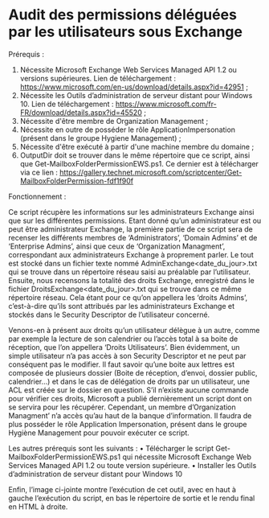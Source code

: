 # Audit des permissions déléguées par les utilisateurs sous Exchange
Prérequis :

1)	Nécessite Microsoft Exchange Web Services Managed API 1.2 ou versions supérieures.
Lien de téléchargement : https://www.microsoft.com/en-us/download/details.aspx?id=42951 ;
2)	Nécessite les Outils d’administration de serveur distant pour Windows 10.
Lien de téléchargement : https://www.microsoft.com/fr-FR/download/details.aspx?id=45520 ;
3)	Nécessite d'être membre de Organization Management ;
4)	Nécessite en outre de posséder le rôle ApplicationImpersonation (présent dans le groupe Hygiene Management) ;
5)	Nécessite d'être exécuté à partir d'une machine membre du domaine ;
6)	OutputDir doit se trouver dans le même répertoire que ce script, ainsi que Get-MailboxFolderPermissionEWS.ps1.
Ce dernier est à télécharger via ce lien : https://gallery.technet.microsoft.com/scriptcenter/Get-MailboxFolderPermission-fdf1f90f


Fonctionnement :


Ce script récupère les informations sur les administrateurs Exchange ainsi que sur les différentes permissions. Etant donné qu’un administrateur est ou peut être administrateur Exchange, la première partie de ce script sera de recenser les différents membres de ‘Administrators’, ‘Domain Admins’ et de ‘Enterprise Admins’, ainsi que ceux de ‘Organization Managment’, correspondant aux administrateurs Exchange à proprement parler. Le tout est stocké dans un fichier texte nommé AdminExchange<date_du_jour>.txt qui se trouve dans un répertoire réseau saisi au préalable par l’utilisateur. Ensuite, nous recensons la totalité des droits Exchange, enregistré dans le fichier DroitsExchange<date_du_jour>.txt qui se trouve dans ce même répertoire réseau. Cela étant pour ce qu’on appellera les ‘droits Admins’, c’est-à-dire qu’ils sont attribués par les administrateurs Exchange et stockés dans le Security Descriptor de l’utilisateur concerné.

Venons-en à présent aux droits qu’un utilisateur délègue à un autre, comme par exemple la lecture de son calendrier ou l’accès total à sa boite de réception, que l’on appellera ‘Droits Utilisateurs’. Bien évidemment, un simple utilisateur n’a pas accès à son Security Descriptor et ne peut par conséquent pas le modifier. Il faut savoir qu’une boite aux lettres est composée de plusieurs dossier (Boite de réception, d’envoi, dossier public, calendrier...) et dans le cas de délégation de droits par un utilisateur, une ACL est créée sur le dossier en question. S’il n’existe aucune commande pour vérifier ces droits, Microsoft a publié dernièrement un script dont on se servira pour les récupérer. Cependant, un membre d’Organization Managment’ n’a accès qu’au haut de la banque d’information. Il faudra de plus posséder le rôle Application Impersonation, présent dans le groupe Hygiène Management pour pouvoir exécuter ce script.

Les autres prérequis sont les suivants :
•	Télécharger le script Get-MailboxFolderPermissionEWS.ps1 qui nécessite Microsoft Exchange Web Services Managed API 1.2 ou toute version supérieure.
•	Installer les Outils d’administration de serveur distant pour Windows 10

Enfin, l’image ci-jointe montre l’exécution de cet outil, avec en haut à gauche l’exécution du script, en bas le répertoire de sortie et le rendu final en HTML à droite.

